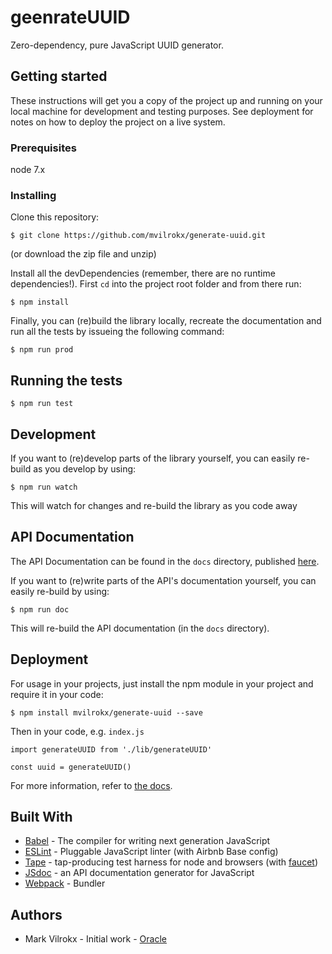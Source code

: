 # geenrateUUID
Zero-dependency, pure JavaScript UUID generator.

## Getting started
These instructions will get you a copy of the project up and running on your local machine for development and testing purposes. See deployment for notes on how to deploy the project on a live system.

### Prerequisites
node 7.x

### Installing
Clone this repository:

    $ git clone https://github.com/mvilrokx/generate-uuid.git

(or download the zip file and unzip)

Install all the devDependencies (remember, there are no runtime dependencies!).  First ```cd``` into the project root folder and from there run:

    $ npm install

Finally, you can (re)build the library locally, recreate the documentation and run all the tests by issueing the following command:

    $ npm run prod

## Running the tests

    $ npm run test

## Development
If you want to (re)develop parts of the library yourself, you can easily re-build as you develop by using:

    $ npm run watch

This will watch for changes and re-build the library as you code away

## API Documentation
The API Documentation can be found in the ```docs``` directory, published [here](https://mvilrokx.github.io/generate-uuid/).

If you want to (re)write parts of the API's documentation yourself, you can easily re-build by using:

    $ npm run doc

This will re-build the API documentation (in the ```docs``` directory).

## Deployment
For usage in your projects, just install the npm module in your project and require it in your code:

    $ npm install mvilrokx/generate-uuid --save

Then in your code, e.g. ```index.js```

```JavaScipt
import generateUUID from './lib/generateUUID'

const uuid = generateUUID()
```

For more information, refer to [the docs](https://mvilrokx.github.io/generate-uuid/).

## Built With
* [Babel](https://babeljs.io/) - The compiler for writing next generation JavaScript
* [ESLint](http://eslint.org/) - Pluggable JavaScript linter (with Airbnb Base config)
* [Tape](https://github.com/substack/tape) - tap-producing test harness for node and browsers (with [faucet](https://github.com/substack/faucet))
* [JSdoc](http://usejsdoc.org/) - an API documentation generator for JavaScript
* [Webpack](https://webpack.js.org/) - Bundler

## Authors
* Mark Vilrokx - Initial work - [Oracle](https://oracle.com)
